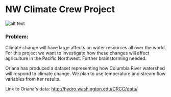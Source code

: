 # NW Climate Crew Project

![alt text](http://hydro.washington.edu/CRCC/assets/img/CRBaerial.jpg)

### Problem:
Climate change will have large affects on water resources all over the world. For this project we want to investigate how these changes will affect agriculture in the Pacific Northwest. Further brainstorming needed.

Oriana has produced a dataset representing how Columbia River watershed will respond to climate change. We plan to use temperature and stream flow variables from her results. 

Link to Oriana's data: http://hydro.washington.edu/CRCC/data/


